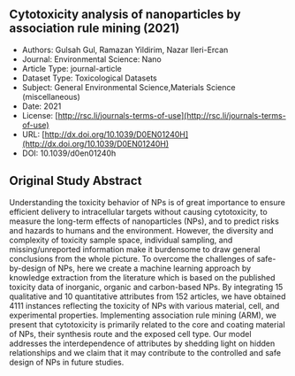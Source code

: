 
<div style="float: right; width: 200px" class='altmetric-embed' data-badge-type='donut' data-condensed='true' data-badge-details='right' data-doi="10.1039/d0en01240h"></div>

## Cytotoxicity analysis of nanoparticles by association rule mining (2021)
<script type="application/ld+json">
	{	
		"@context": {
			"bs": "https://bioschemas.org/",
			"schema": "https://schema.org/",
			"citation": "schema:citation",
			"name": "schema:name",
			"url": "schema:url",
			"variableMeasured": "schema:variableMeasured"
		},
		"variableMeasured": [
			{
				"@type": "schema:PropertyValue",
				"name": "MI-R1.3-ABSTRACT-BASIC-CHEMICAL_COMPOSITION"
			},
			{
				"@type": "schema:PropertyValue",
				"name": "MI-R1.3-ABSTRACT-PHYSCHEM-SHAPE"
			},
			{
				"@type": "schema:PropertyValue",
				"name": "MI-R1.3-ABSTRACT-BASIC-SURFACE_CHEMISTRY"
			},
			{
				"@type": "schema:PropertyValue",
				"name": "MI-R1.3-ABSTRACT-PHYSCHEM-SURFACE_CHARGE"
			},
			{
				"@type": "schema:PropertyValue",
				"name": "MI-R1.3-ABSTRACT-PHYSCHEM-SIZE"
			},
			{
				"@type": "schema:PropertyValue",
				"name": "MI-R1.3-ABSTRACT-TOX-ORGANISM_OR_SPECIES"
			},
			{
				"@type": "schema:PropertyValue",
				"name": "MI-R1.3-ABSTRACT-TOX-CONCENTRATION"
			},
			{
				"@type": "schema:PropertyValue",
				"name": "MI-R1.3-ABSTRACT-TOX-EXPOSURE_TIME"
			}
		],
		"@type": "schema:Dataset",
		"name": "Cytotoxicity analysis of nanoparticles by association rule mining",
		"url": "http://dx.doi.org/10.1039/D0EN01240H",
		"citation": "https://doi.org/10.1039/d0en01240h",
		"@id": "10.1039/d0en01240h",
		"http://purl.org/dc/terms/conformsTo": { "@type": "schema:CreativeWork", "@id": "https://bioschemas.org/profiles/Dataset/0.4-DRAFT" },
		"schema:license": "http://rsc.li/journals-terms-of-use",
		"schema:creator": [
		  {
			"@type": "schema:Organization",
			"name": "RiskGONE"
		  }
		],
		"schema:datePublished": "2021"
	}
</script>

* Authors: Gulsah Gul, Ramazan Yildirim, Nazar Ileri-Ercan
* Journal: Environmental Science: Nano
* Article Type: journal-article
* Dataset Type: Toxicological Datasets
* Subject: General Environmental Science,Materials Science (miscellaneous)
* Date: 2021
* License: [http://rsc.li/journals-terms-of-use](http://rsc.li/journals-terms-of-use)
* URL: [http://dx.doi.org/10.1039/D0EN01240H](http://dx.doi.org/10.1039/D0EN01240H)
* DOI: 10.1039/d0en01240h



## Original Study Abstract

Understanding the toxicity behavior of NPs is of great importance to ensure efficient delivery to intracellular targets without causing cytotoxicity, to measure the long-term effects of nanoparticles (NPs), and to predict risks and hazards to humans and the environment. However, the diversity and complexity of toxicity sample space, individual sampling, and missing/unreported information make it burdensome to draw general conclusions from the whole picture. To overcome the challenges of safe-by-design of NPs, here we create a machine learning approach by knowledge extraction from the literature which is based on the published toxicity data of inorganic, organic and carbon-based NPs. By integrating 15 qualitative and 10 quantitative attributes from 152 articles, we have obtained 4111 instances reflecting the toxicity of NPs with various material, cell, and experimental properties. Implementing association rule mining (ARM), we present that cytotoxicity is primarily related to the core and coating material of NPs, their synthesis route and the exposed cell type. Our model addresses the interdependence of attributes by shedding light on hidden relationships and we claim that it may contribute to the controlled and safe design of NPs in future studies.
